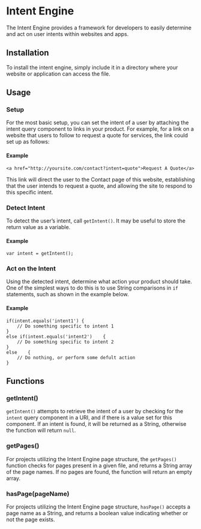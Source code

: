 # Intent Engine
The Intent Engine provides a framework for developers to easily determine and act on user intents within websites and apps.

## Installation
To install the intent engine, simply include it in a directory where your website or application can access the file.

## Usage
### Setup
For the most basic setup, you can set the intent of a user by attaching the intent query component to links in your product. For example, for a link on a website that users to follow to request a quote for services, the link could set up as follows:

#### Example
`<a href="http://yoursite.com/contact?intent=quote">Request A Quote</a>`

This link will direct the user to the Contact page of this website, establishing that the user intends to request a quote, and allowing the site to respond to this specific intent.

### Detect Intent
To detect the user’s intent, call `getIntent()`. It may be useful to store the return value as a variable.

#### Example
```
var intent = getIntent();
```

### Act on the Intent
Using the detected intent, determine what action your product should take. One of the simplest ways to do this is to use String comparisons in `if` statements, such as shown in the example below.

#### Example
```
if(intent.equals('intent1')	{
	// Do something specific to intent 1
}
else if(intent.equals('intent2')	{
	// Do something specific to intent 2
}
else	{
	// Do nothing, or perform some defult action
}
```

## Functions
### getIntent()
`getIntent()` attempts to retrieve the intent of a user by checking for the `intent` query component in a URI, and if there is a value set for this component. If an intent is found, it will be returned as a String, otherwise the function will return `null`.

### getPages()
For projects utilizing the Intent Engine page structure, the `getPages()` function checks for pages present in a given file, and returns a String array of the page names. If no pages are found, the function will return an empty array.

### hasPage(pageName)
For projects utilizing the Intent Engine page structure, `hasPage()` accepts a page name as a String, and returns a boolean value indicating whether or not the page exists.
